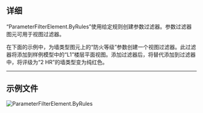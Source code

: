 ## 详细
“ParameterFilterElement.ByRules”使用给定规则创建参数过滤器。参数过滤器图元可用于视图过滤器。

在下面的示例中，为墙类型图元上的“防火等级”参数创建一个视图过滤器。此过滤器将添加到样例模型中的“L1”楼层平面视图。添加过滤器后，将替代添加到过滤器中，将评级为“2 HR”的墙类型变为纯红色。
___
## 示例文件

![ParameterFilterElement.ByRules](./Revit.Filter.ParameterFilterElement.ByRules_img.jpg)
